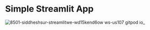# Simple Streamlit App
![8501-siddheshsur-streamlitwe-wd15kend6ow ws-us107 gitpod io_](https://github.com/siddheshsurve/streamlit-webapp/assets/69716664/0d776d05-a8e2-40e7-8b15-0269a903c8f0)
